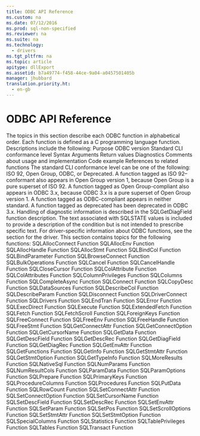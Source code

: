 ```yaml
---
title: ODBC API Reference
ms.custom: na
ms.date: 07/12/2016
ms.prod: sql-non-specified
ms.reviewer: na
ms.suite: na
ms.technology: 
  - drivers
ms.tgt_pltfrm: na
ms.topic: article
apitype: dllExport
ms.assetid: b7a49774-f458-44ce-9a04-a0457501405b
manager: jhubbard
translation.priority.ht: 
  - en-gb
---
```

# ODBC API Reference
<?xml version="1.0" encoding="utf-8"?>
<developerOrientationDocument xmlns="http://ddue.schemas.microsoft.com/authoring/2003/5" xmlns:xlink="http://www.w3.org/1999/xlink" xmlns:xsi="http://www.w3.org/2001/XMLSchema-instance" xsi:schemaLocation="http://ddue.schemas.microsoft.com/authoring/2003/5 http://dduestorage.blob.core.windows.net/ddueschema/developer.xsd">
  <introduction>
    <para>The topics in this section describe each ODBC function in alphabetical order. Each function is defined as a C programming language function. Descriptions include the following:  </para>
    <list class="bullet">
      <listItem>
        <para>Purpose</para>
      </listItem>
      <listItem>
        <para>ODBC version</para>
      </listItem>
      <listItem>
        <para>Standard CLI conformance level</para>
      </listItem>
      <listItem>
        <para>Syntax</para>
      </listItem>
      <listItem>
        <para>Arguments</para>
      </listItem>
      <listItem>
        <para>Return values</para>
      </listItem>
      <listItem>
        <para>Diagnostics</para>
      </listItem>
      <listItem>
        <para>Comments about usage and implementation</para>
      </listItem>
      <listItem>
        <para>Code example</para>
      </listItem>
      <listItem>
        <para>References to related functions</para>
      </listItem>
    </list>
    <para>The standard CLI conformance level can be one of the following: ISO 92, Open Group, ODBC, or Deprecated. A function tagged as ISO 92–conformant also appears in Open Group version 1, because Open Group is a pure superset of ISO 92. A function tagged as Open Group-compliant also appears in ODBC 3.<legacyItalic>x</legacyItalic>, because ODBC 3.<legacyItalic>x</legacyItalic> is a pure superset of Open Group version 1. A function tagged as ODBC-compliant appears in neither standard. A function tagged as deprecated has been deprecated in ODBC 3.<legacyItalic>x</legacyItalic>.</para>
    <para>Handling of diagnostic information is described in the <legacyLink xlink:href="1dbc4398-97a8-4585-bb77-1f7ea75e24c4">SQLGetDiagField</legacyLink> function description. The text associated with SQLSTATE values is included to provide a description of the condition but is not intended to prescribe specific text.</para>
    <alert class="note">
      <para>For driver-specific information about ODBC functions, see the section for the driver.</para>
    </alert>
    <para>This section contains topics for the following functions:</para>
    <list class="bullet">
      <listItem>
        <para>
          <legacyLink xlink:href="ca119958-ff72-42d4-b0ac-b1ca3212c705">SQLAllocConnect Function</legacyLink>
        </para>
      </listItem>
      <listItem>
        <para>
          <legacyLink xlink:href="00bac0c1-346b-4e48-901a-06ba4557b944">SQLAllocEnv Function</legacyLink>
        </para>
      </listItem>
      <listItem>
        <para>
          <legacyLink xlink:href="6e7fe420-8cf4-4e72-8dad-212affaff317">SQLAllocHandle Function</legacyLink>
        </para>
      </listItem>
      <listItem>
        <para>
          <legacyLink xlink:href="7bb38a06-e3d5-4c9a-a0e8-7b59b2ec6927">SQLAllocStmt Function</legacyLink>
        </para>
      </listItem>
      <listItem>
        <para>
          <legacyLink xlink:href="41a37655-84cd-423f-9daa-e0b47b88dc54">SQLBindCol Function</legacyLink>
        </para>
      </listItem>
      <listItem>
        <para>
          <legacyLink xlink:href="38349d4b-be03-46f9-9d6a-e50dd144e225">SQLBindParameter Function</legacyLink>
        </para>
      </listItem>
      <listItem>
        <para>
          <legacyLink xlink:href="b7f1be66-e6c7-4790-88ec-62b7662103c0">SQLBrowseConnect Function</legacyLink>
        </para>
      </listItem>
      <listItem>
        <para>
          <legacyLink xlink:href="7029d0da-b0f2-44e6-9114-50bd96f47196">SQLBulkOperations Function</legacyLink>
        </para>
      </listItem>
      <listItem>
        <para>
          <legacyLink xlink:href="ac0b5972-627f-4440-8c5a-0e8da728726d">SQLCancel Function</legacyLink>
        </para>
      </listItem>
      <listItem>
        <para>
          <link xlink:href="16049b5b-22a7-4640-9897-c25dd0f19d21">SQLCancelHandle Function</link>
        </para>
      </listItem>
      <listItem>
        <para>
          <legacyLink xlink:href="05b0a054-e28d-4e16-b5b0-07418486b372">SQLCloseCursor Function</legacyLink>
        </para>
      </listItem>
      <listItem>
        <para>
          <legacyLink xlink:href="8c45c598-cb01-4789-a571-e93619a18ed9">SQLColAttribute Function</legacyLink>
        </para>
      </listItem>
      <listItem>
        <para>
          <legacyLink xlink:href="3ece37af-db56-47fc-bc9d-6a7d0d8a00ec">SQLColAttributes Function</legacyLink>
        </para>
      </listItem>
      <listItem>
        <para>
          <legacyLink xlink:href="ef233d9a-6ed5-4986-9d42-5e0b1a79fb6e">SQLColumnPrivileges Function</legacyLink>
        </para>
      </listItem>
      <listItem>
        <para>
          <legacyLink xlink:href="4a3618b7-d2b8-43c6-a1fd-7a4e6fa8c7d0">SQLColumns Function</legacyLink>
        </para>
      </listItem>
      <listItem>
        <para>
          <legacyLink xlink:href="1b97c46a-d2e5-4540-8239-9d975e5321c6">SQLCompleteAsync Function</legacyLink>
        </para>
      </listItem>
      <listItem>
        <para>
          <legacyLink xlink:href="59075e46-a0ca-47bf-972a-367b08bb518d">SQLConnect Function</legacyLink>
        </para>
      </listItem>
      <listItem>
        <para>
          <legacyLink xlink:href="d5450895-3824-44c4-8aa4-d4f9752a9602">SQLCopyDesc Function</legacyLink>
        </para>
      </listItem>
      <listItem>
        <para>
          <legacyLink xlink:href="3f63b1b4-e70e-44cd-96c6-6878d50d0117">SQLDataSources Function</legacyLink>
        </para>
      </listItem>
      <listItem>
        <para>
          <legacyLink xlink:href="eddef353-83f3-4a3c-8f24-f9ed888890a4">SQLDescribeCol Function</legacyLink>
        </para>
      </listItem>
      <listItem>
        <para>
          <legacyLink xlink:href="1f5b63c4-2f3e-44da-b155-876405302281">SQLDescribeParam Function</legacyLink>
        </para>
      </listItem>
      <listItem>
        <para>
          <legacyLink xlink:href="9e84a58e-db48-4821-a0cd-5c711fcbe36b">SQLDisconnect Function</legacyLink>
        </para>
      </listItem>
      <listItem>
        <para>
          <legacyLink xlink:href="e299be1d-5c74-4ede-b6a3-430eb189134f">SQLDriverConnect Function</legacyLink>
        </para>
      </listItem>
      <listItem>
        <para>
          <legacyLink xlink:href="6b5b7514-e9cb-4cfd-8b7a-ab51dfab9efa">SQLDrivers Function</legacyLink>
        </para>
      </listItem>
      <listItem>
        <para>
          <legacyLink xlink:href="ff375ce1-eb50-4693-b1e6-70181a6dbf9f">SQLEndTran Function</legacyLink>
        </para>
      </listItem>
      <listItem>
        <para>
          <legacyLink xlink:href="ee5c90de-3c61-4f63-8b57-1543d1704a0e">SQLError Function</legacyLink>
        </para>
      </listItem>
      <listItem>
        <para>
          <legacyLink xlink:href="985fcee1-f204-425c-bdd1-deb0e7d7bbd9">SQLExecDirect Function</legacyLink>
        </para>
      </listItem>
      <listItem>
        <para>
          <legacyLink xlink:href="9286a01d-cde2-4b90-af94-9fd7f8da48bf">SQLExecute Function</legacyLink>
        </para>
      </listItem>
      <listItem>
        <para>
          <legacyLink xlink:href="940b5cf7-581c-4ede-8533-c67d5e9ef488">SQLExtendedFetch Function</legacyLink>
        </para>
      </listItem>
      <listItem>
        <para>
          <legacyLink xlink:href="6c6611d2-bc6a-4390-87c9-1c5dd9cfe07c">SQLFetch Function</legacyLink>
        </para>
      </listItem>
      <listItem>
        <para>
          <legacyLink xlink:href="c0243667-428c-4dda-ae91-3c307616a1ac">SQLFetchScroll Function</legacyLink>
        </para>
      </listItem>
      <listItem>
        <para>
          <legacyLink xlink:href="07f3f645-f643-4d39-9a10-70a72f24e608">SQLForeignKeys Function</legacyLink>
        </para>
      </listItem>
      <listItem>
        <para>
          <legacyLink xlink:href="0d22eaeb-3c75-47fb-af9a-6f7397e61b9c">SQLFreeConnect Function</legacyLink>
        </para>
      </listItem>
      <listItem>
        <para>
          <legacyLink xlink:href="32000150-e120-445e-b269-43200f813b2a">SQLFreeEnv Function</legacyLink>
        </para>
      </listItem>
      <listItem>
        <para>
          <legacyLink xlink:href="17a6fcdc-b05a-4de7-be93-a316f39696a1">SQLFreeHandle Function</legacyLink>
        </para>
      </listItem>
      <listItem>
        <para>
          <legacyLink xlink:href="03408162-8b63-4470-90c4-e6c7d8d33892">SQLFreeStmt Function</legacyLink>
        </para>
      </listItem>
      <listItem>
        <para>
          <legacyLink xlink:href="2cb4ffa8-19d3-4664-8c2f-6682cdcc3f33">SQLGetConnectAttr Function</legacyLink>
        </para>
      </listItem>
      <listItem>
        <para>
          <legacyLink xlink:href="59cde899-7957-4b5e-8677-f34d3b859bfd">SQLGetConnectOption Function</legacyLink>
        </para>
      </listItem>
      <listItem>
        <para>
          <legacyLink xlink:href="e6e92199-7bb6-447c-8987-049a4c6ce05d">SQLGetCursorName Function</legacyLink>
        </para>
      </listItem>
      <listItem>
        <para>
          <legacyLink xlink:href="e3c1356a-5db7-4186-85fd-8b74633317e8">SQLGetData Function</legacyLink>
        </para>
      </listItem>
      <listItem>
        <para>
          <legacyLink xlink:href="f09ff660-1e4a-4370-be85-90d4da0487d3">SQLGetDescField Function</legacyLink>
        </para>
      </listItem>
      <listItem>
        <para>
          <legacyLink xlink:href="325e0907-8e87-44e8-a111-f39e636a9cbc">SQLGetDescRec Function</legacyLink>
        </para>
      </listItem>
      <listItem>
        <para>
          <legacyLink xlink:href="1dbc4398-97a8-4585-bb77-1f7ea75e24c4">SQLGetDiagField Function</legacyLink>
        </para>
      </listItem>
      <listItem>
        <para>
          <legacyLink xlink:href="ebdbac93-3d68-438f-8416-ef1f08e04269">SQLGetDiagRec Function</legacyLink>
        </para>
      </listItem>
      <listItem>
        <para>
          <legacyLink xlink:href="01f4590f-427a-4280-a1c3-18de9f7d86c1">SQLGetEnvAttr Function</legacyLink>
        </para>
      </listItem>
      <listItem>
        <para>
          <legacyLink xlink:href="0451d2f9-0f4f-46ba-b252-670956a52183">SQLGetFunctions Function</legacyLink>
        </para>
      </listItem>
      <listItem>
        <para>
          <legacyLink xlink:href="49dceccc-d816-4ada-808c-4c6138dccb64">SQLGetInfo Function</legacyLink>
        </para>
      </listItem>
      <listItem>
        <para>
          <legacyLink xlink:href="e321d460-e997-4527-aee6-207cf5a498e9">SQLGetStmtAttr Function</legacyLink>
        </para>
      </listItem>
      <listItem>
        <para>
          <legacyLink xlink:href="d69c2668-4260-4722-8c34-1c51caac307f">SQLGetStmtOption Function</legacyLink>
        </para>
      </listItem>
      <listItem>
        <para>
          <legacyLink xlink:href="bdedb044-8924-4ca4-85f3-8b37578e0257">SQLGetTypeInfo Function</legacyLink>
        </para>
      </listItem>
      <listItem>
        <para>
          <legacyLink xlink:href="bf169ed5-4d55-412c-b184-12065a726e89">SQLMoreResults Function</legacyLink>
        </para>
      </listItem>
      <listItem>
        <para>
          <legacyLink xlink:href="b8efc247-27ab-4a00-92b6-1400785783fe">SQLNativeSql Function</legacyLink>
        </para>
      </listItem>
      <listItem>
        <para>
          <legacyLink xlink:href="dbf2da44-253b-4094-bd6b-29bafc23c7a3">SQLNumParams Function</legacyLink>
        </para>
      </listItem>
      <listItem>
        <para>
          <legacyLink xlink:href="d863179f-12a9-4b55-ac6b-7d84202d3da3">SQLNumResultCols Function</legacyLink>
        </para>
      </listItem>
      <listItem>
        <para>
          <legacyLink xlink:href="68fe010d-9539-4e5b-a260-c8d32423b1db">SQLParamData Function</legacyLink>
        </para>
      </listItem>
      <listItem>
        <para>
          <legacyLink xlink:href="ee08e987-0243-4060-ab21-64da11fe444f">SQLParamOptions Function</legacyLink>
        </para>
      </listItem>
      <listItem>
        <para>
          <legacyLink xlink:href="332e1b4b-b0ed-4e7a-aa4d-4f35f4f4476b">SQLPrepare Function</legacyLink>
        </para>
      </listItem>
      <listItem>
        <para>
          <legacyLink xlink:href="3f809b09-3c1b-415e-80c5-a603e8e25d5b">SQLPrimaryKeys Function</legacyLink>
        </para>
      </listItem>
      <listItem>
        <para>
          <legacyLink xlink:href="4ca37b28-a6df-465b-8988-d422d37fc025">SQLProcedureColumns Function</legacyLink>
        </para>
      </listItem>
      <listItem>
        <para>
          <legacyLink xlink:href="d0d9ef10-2fd4-44a5-9334-649f186f4ba0">SQLProcedures Function</legacyLink>
        </para>
      </listItem>
      <listItem>
        <para>
          <legacyLink xlink:href="9a60f004-1477-4c54-a20c-7378e1116713">SQLPutData Function</legacyLink>
        </para>
      </listItem>
      <listItem>
        <para>
          <legacyLink xlink:href="61e00a8a-9b3b-45b9-b397-7fe818822416">SQLRowCount Function</legacyLink>
        </para>
      </listItem>
      <listItem>
        <para>
          <legacyLink xlink:href="97fc7445-5a66-4eb9-8e77-10990b5fd685">SQLSetConnectAttr Function</legacyLink>
        </para>
      </listItem>
      <listItem>
        <para>
          <legacyLink xlink:href="8cd2c2a2-25c8-4aff-951c-b593bbfc90ad">SQLSetConnectOption Function</legacyLink>
        </para>
      </listItem>
      <listItem>
        <para>
          <legacyLink xlink:href="4e055946-12d4-4589-9891-41617a50f34e">SQLSetCursorName Function</legacyLink>
        </para>
      </listItem>
      <listItem>
        <para>
          <legacyLink xlink:href="8c544388-fe9d-4f94-a0ac-fa0b9c9c88a5">SQLSetDescField Function</legacyLink>
        </para>
      </listItem>
      <listItem>
        <para>
          <legacyLink xlink:href="bf55256c-7eb7-4e3f-97ef-b0fee09ba829">SQLSetDescRec Function</legacyLink>
        </para>
      </listItem>
      <listItem>
        <para>
          <legacyLink xlink:href="0343241c-4b15-4d4b-aa2b-2e8ab5215cd2">SQLSetEnvAttr Function</legacyLink>
        </para>
      </listItem>
      <listItem>
        <para>
          <legacyLink xlink:href="2ebdc303-3802-443a-8895-69c93dff5618">SQLSetParam Function</legacyLink>
        </para>
      </listItem>
      <listItem>
        <para>
          <legacyLink xlink:href="80190ee7-ae3b-45e5-92a9-693eb558f322">SQLSetPos Function</legacyLink>
        </para>
      </listItem>
      <listItem>
        <para>
          <legacyLink xlink:href="2a825ba7-7942-4c23-bcdb-c80dc12f8c86">SQLSetScrollOptions Function</legacyLink>
        </para>
      </listItem>
      <listItem>
        <para>
          <legacyLink xlink:href="7abc5260-733a-48d4-9974-2d1a6a9ea5f6">SQLSetStmtAttr Function</legacyLink>
        </para>
      </listItem>
      <listItem>
        <para>
          <legacyLink xlink:href="9cbe2b62-4cf7-43ab-8fb4-9a53df2c6b3f">SQLSetStmtOption Function</legacyLink>
        </para>
      </listItem>
      <listItem>
        <para>
          <legacyLink xlink:href="bb2d9f21-bda0-4e50-a8be-f710db660034">SQLSpecialColumns Function</legacyLink>
        </para>
      </listItem>
      <listItem>
        <para>
          <legacyLink xlink:href="45210682-cfea-4e5d-9951-bcf1cbe10f41">SQLStatistics Function</legacyLink>
        </para>
      </listItem>
      <listItem>
        <para>
          <legacyLink xlink:href="8cfdb64f-64c5-47e6-ad57-0533ac630afa">SQLTablePrivileges Function</legacyLink>
        </para>
      </listItem>
      <listItem>
        <para>
          <legacyLink xlink:href="60d5068a-7d7c-447c-acc6-f3f2cf73440c">SQLTables Function</legacyLink>
        </para>
      </listItem>
      <listItem>
        <para>
          <legacyLink xlink:href="496249e0-8eff-4c60-8358-5543bc3ead9c">SQLTransact Function</legacyLink>
        </para>
      </listItem>
    </list>
  </introduction>
  <relatedTopics />
</developerOrientationDocument>